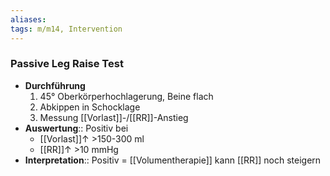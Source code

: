 ```yaml
---
aliases: 
tags: m/m14, Intervention
---
```

### Passive Leg Raise Test
- **Durchführung**
	1. 45° Oberkörperhochlagerung, Beine flach
	2. Abkippen in Schocklage
	3. Messung [[Vorlast]]-/[[RR]]-Anstieg
- **Auswertung**:: Positiv bei
	- [[Vorlast]]↑ >150-300 ml
	- [[RR]]↑ >10 mmHg
- **Interpretation**:: Positiv = [[Volumentherapie]] kann [[RR]] noch steigern